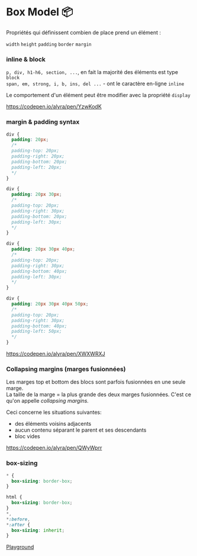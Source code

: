 # Box Model 📦

Propriétés qui définissent combien de place prend un élément :

`width` `height` `padding` `border` `margin`

### inline & block

`p, div, h1-h6, section, ...`, en fait la majorité des éléments est type `block`  
`span, em, strong, i, b, ins, del ...` - ont le caractère en-ligne `inline`

Le comportement d'un élément peut être modifier avec la propriété `display`

https://codepen.io/alyra/pen/YzwKodK

### margin & padding syntax

```css
div {
  padding: 20px;
  /*
  padding-top: 20px;
  padding-right: 20px;
  padding-bottom: 20px;
  padding-left: 20px;
  */
}
```

```css
div {
  padding: 20px 30px;
  /*
  padding-top: 20px;
  padding-right: 30px;
  padding-bottom: 20px;
  padding-left: 30px;
  */
}
```

```css
div {
  padding: 20px 30px 40px;
  /*
  padding-top: 20px;
  padding-right: 30px;
  padding-bottom: 40px;
  padding-left: 30px;
  */
}
```

```css
div {
  padding: 20px 30px 40px 50px;
  /*
  padding-top: 20px;
  padding-right: 30px;
  padding-bottom: 40px;
  padding-left: 50px;
  */
}
```

https://codepen.io/alyra/pen/XWXWRXJ

### Collapsing margins (marges fusionnées)

Les marges top et bottom des blocs sont parfois fusionnées en une seule marge.  
La taille de la marge = la plus grande des deux marges fusionnées. C'est ce qu'on appelle _collapsing margins._

Ceci concerne les situations suivantes:

- des éléments voisins adjacents
- aucun contenu séparant le parent et ses descendants
- bloc vides

https://codepen.io/alyra/pen/QWyWprr

### box-sizing

```css
* {
  box-sizing: border-box;
}
```

```css
html {
  box-sizing: border-box;
}
*,
*:before,
*:after {
  box-sizing: inherit;
}
```

[Playground](https://cdpn.io/alyra/debug/416abba364963b2efce1b467ed776f87)
